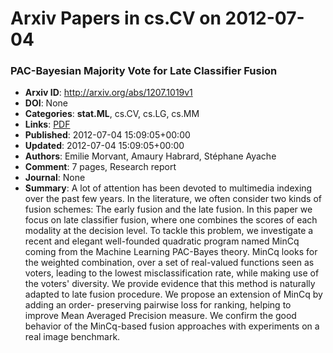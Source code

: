 # Arxiv Papers in cs.CV on 2012-07-04
### PAC-Bayesian Majority Vote for Late Classifier Fusion
- **Arxiv ID**: http://arxiv.org/abs/1207.1019v1
- **DOI**: None
- **Categories**: **stat.ML**, cs.CV, cs.LG, cs.MM
- **Links**: [PDF](http://arxiv.org/pdf/1207.1019v1)
- **Published**: 2012-07-04 15:09:05+00:00
- **Updated**: 2012-07-04 15:09:05+00:00
- **Authors**: Emilie Morvant, Amaury Habrard, Stéphane Ayache
- **Comment**: 7 pages, Research report
- **Journal**: None
- **Summary**: A lot of attention has been devoted to multimedia indexing over the past few years. In the literature, we often consider two kinds of fusion schemes: The early fusion and the late fusion. In this paper we focus on late classifier fusion, where one combines the scores of each modality at the decision level. To tackle this problem, we investigate a recent and elegant well-founded quadratic program named MinCq coming from the Machine Learning PAC-Bayes theory. MinCq looks for the weighted combination, over a set of real-valued functions seen as voters, leading to the lowest misclassification rate, while making use of the voters' diversity. We provide evidence that this method is naturally adapted to late fusion procedure. We propose an extension of MinCq by adding an order- preserving pairwise loss for ranking, helping to improve Mean Averaged Precision measure. We confirm the good behavior of the MinCq-based fusion approaches with experiments on a real image benchmark.



